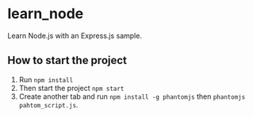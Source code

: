 # learn_node
Learn Node.js with an Express.js sample.

## How to start the project
1. Run `npm install`
2. Then start the project `npm start`
3. Create another tab and run `npm install -g phantomjs` then `phantomjs pahtom_script.js`.
